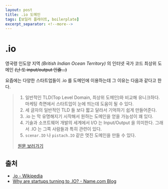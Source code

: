 ```yaml
---
layout: post
title: .io 도메인
tags: [보일러 플레이트, boilerplate]
excerpt_separator: <!--more-->
---
```


# .io

영국령 인도양 지역 *(British Indian Ocean Territory)* 의 인터넷 국가 코드 최상위 도메인 ~~(난 또 input/output 인줄...)~~

요즘에는 다양한 스타트업들이 .io 를 도메인에 이용하는데 그 이유는 다음과 같다고 한다.

> 1. 일반적인 TLD(Top Level Domain, 최상위 도메인)와 비교해 유니크하다. 마케팅 측면에서 스타트업이 눈에 띄는데 도움이 될 수 있다.
> 2. 세 글자의 일반적인 TLD 들 보다 짧고 달라서 기억하기 쉽게 만들어준다.
> 3. .io 는 막 유명해지기 시작해서 원하는 도메인을 얻을 가능성이 꽤 있다.
> 4. 기술과 소프트웨어 개발의 세계에서 I/O 는 Input/Output 을 의미한다. 그래서 .IO 는 그쪽 사람들과 특히 관련이 있다.
> 5. `scenar.IO` 나 `pistach.IO` 같은 멋진 도메인을 만들 수 있다.
>
> [원문 보러가기](https://www.name.com/blog/business/2013/10/why-are-startups-turning-to-io/)

## 출처

- [.io - Wikipedia](https://ko.wikipedia.org/wiki/.io)
- [Why are startups turning to .IO? - Name.com Blog](https://www.name.com/blog/business/2013/10/why-are-startups-turning-to-io/)
